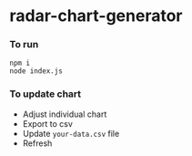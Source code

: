 # radar-chart-generator


### To run
```
npm i
node index.js
```

### To update chart

- Adjust individual chart
- Export to csv
- Update `your-data.csv` file
- Refresh
